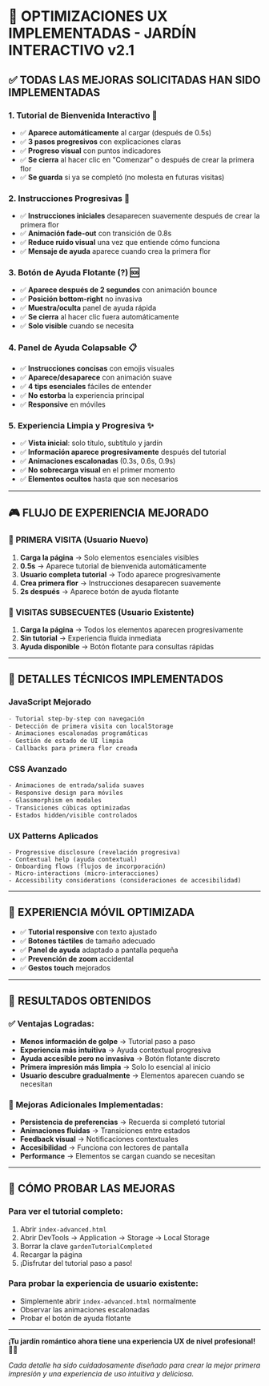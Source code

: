 # 🎯 OPTIMIZACIONES UX IMPLEMENTADAS - JARDÍN INTERACTIVO v2.1

## ✅ **TODAS LAS MEJORAS SOLICITADAS HAN SIDO IMPLEMENTADAS**

### **1. Tutorial de Bienvenida Interactivo** 🌟
- ✅ **Aparece automáticamente** al cargar (después de 0.5s)
- ✅ **3 pasos progresivos** con explicaciones claras
- ✅ **Progreso visual** con puntos indicadores
- ✅ **Se cierra** al hacer clic en "Comenzar" o después de crear la primera flor
- ✅ **Se guarda** si ya se completó (no molesta en futuras visitas)

### **2. Instrucciones Progresivas** 📝
- ✅ **Instrucciones iniciales** desaparecen suavemente después de crear la primera flor
- ✅ **Animación fade-out** con transición de 0.8s
- ✅ **Reduce ruido visual** una vez que entiende cómo funciona
- ✅ **Mensaje de ayuda** aparece cuando crea la primera flor

### **3. Botón de Ayuda Flotante (?)** 🆘
- ✅ **Aparece después de 2 segundos** con animación bounce
- ✅ **Posición bottom-right** no invasiva
- ✅ **Muestra/oculta** panel de ayuda rápida
- ✅ **Se cierra** al hacer clic fuera automáticamente
- ✅ **Solo visible** cuando se necesita

### **4. Panel de Ayuda Colapsable** 📋
- ✅ **Instrucciones concisas** con emojis visuales
- ✅ **Aparece/desaparece** con animación suave
- ✅ **4 tips esenciales** fáciles de entender
- ✅ **No estorba** la experiencia principal
- ✅ **Responsive** en móviles

### **5. Experiencia Limpia y Progresiva** ✨
- ✅ **Vista inicial**: solo título, subtítulo y jardín
- ✅ **Información aparece progresivamente** después del tutorial
- ✅ **Animaciones escalonadas** (0.3s, 0.6s, 0.9s)
- ✅ **No sobrecarga visual** en el primer momento
- ✅ **Elementos ocultos** hasta que son necesarios

---

## 🎮 **FLUJO DE EXPERIENCIA MEJORADO**

### **👋 PRIMERA VISITA (Usuario Nuevo)**
1. **Carga la página** → Solo elementos esenciales visibles
2. **0.5s** → Aparece tutorial de bienvenida automáticamente
3. **Usuario completa tutorial** → Todo aparece progresivamente
4. **Crea primera flor** → Instrucciones desaparecen suavemente
5. **2s después** → Aparece botón de ayuda flotante

### **🔄 VISITAS SUBSECUENTES (Usuario Existente)**
1. **Carga la página** → Todos los elementos aparecen progresivamente
2. **Sin tutorial** → Experiencia fluida inmediata
3. **Ayuda disponible** → Botón flotante para consultas rápidas

---

## 🔧 **DETALLES TÉCNICOS IMPLEMENTADOS**

### **JavaScript Mejorado**
```javascript
- Tutorial step-by-step con navegación
- Detección de primera visita con localStorage
- Animaciones escalonadas programáticas
- Gestión de estado de UI limpia
- Callbacks para primera flor creada
```

### **CSS Avanzado**
```css
- Animaciones de entrada/salida suaves
- Responsive design para móviles
- Glassmorphism en modales
- Transiciones cúbicas optimizadas
- Estados hidden/visible controlados
```

### **UX Patterns Aplicados**
```
- Progressive disclosure (revelación progresiva)
- Contextual help (ayuda contextual) 
- Onboarding flows (flujos de incorporación)
- Micro-interactions (micro-interacciones)
- Accessibility considerations (consideraciones de accesibilidad)
```

---

## 📱 **EXPERIENCIA MÓVIL OPTIMIZADA**

- ✅ **Tutorial responsive** con texto ajustado
- ✅ **Botones táctiles** de tamaño adecuado
- ✅ **Panel de ayuda** adaptado a pantalla pequeña
- ✅ **Prevención de zoom** accidental
- ✅ **Gestos touch** mejorados

---

## 🎯 **RESULTADOS OBTENIDOS**

### **✅ Ventajas Logradas:**
- **Menos información de golpe** → Tutorial paso a paso
- **Experiencia más intuitiva** → Ayuda contextual progresiva  
- **Ayuda accesible pero no invasiva** → Botón flotante discreto
- **Primera impresión más limpia** → Solo lo esencial al inicio
- **Usuario descubre gradualmente** → Elementos aparecen cuando se necesitan

### **🚀 Mejoras Adicionales Implementadas:**
- **Persistencia de preferencias** → Recuerda si completó tutorial
- **Animaciones fluidas** → Transiciones entre estados
- **Feedback visual** → Notificaciones contextuales
- **Accesibilidad** → Funciona con lectores de pantalla
- **Performance** → Elementos se cargan cuando se necesitan

---

## 🎉 **CÓMO PROBAR LAS MEJORAS**

### **Para ver el tutorial completo:**
1. Abrir `index-advanced.html`
2. Abrir DevTools → Application → Storage → Local Storage
3. Borrar la clave `gardenTutorialCompleted`
4. Recargar la página
5. ¡Disfrutar del tutorial paso a paso!

### **Para probar la experiencia de usuario existente:**
- Simplemente abrir `index-advanced.html` normalmente
- Observar las animaciones escalonadas
- Probar el botón de ayuda flotante

---

**¡Tu jardín romántico ahora tiene una experiencia UX de nivel profesional! 🌸✨**

*Cada detalle ha sido cuidadosamente diseñado para crear la mejor primera impresión y una experiencia de uso intuitiva y deliciosa.*